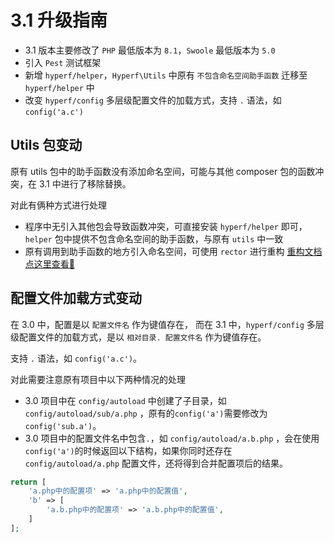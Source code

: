 # 3.1 升级指南

- 3.1 版本主要修改了 `PHP` 最低版本为 `8.1`，`Swoole` 最低版本为 `5.0`
- 引入 `Pest` 测试框架
- 新增 `hyperf/helper`，`Hyperf\Utils` 中原有 `不包含命名空间助手函数` 迁移至 `hyperf/helper` 中
- 改变 `hyperf/config` 多层级配置文件的加载方式，支持 `.` 语法，如 `config('a.c')`

## Utils 包变动

原有 utils 包中的助手函数没有添加命名空间，可能与其他 composer 包的函数冲突，在 3.1 中进行了移除替换。

对此有俩种方式进行处理

- 程序中无引入其他包会导致函数冲突，可直接安装 `hyperf/helper` 即可，`helper` 包中提供不包含命名空间的助手函数，与原有 `utils` 中一致
- 原有调用到助手函数的地方引入命名空间，可使用 `rector` 进行重构 [重构文档点这里查看🔎](https://github.com/orgs/hyperf/discussions/5635)

## 配置文件加载方式变动

在 3.0 中，配置是以 `配置文件名` 作为键值存在， 而在 3.1 中，`hyperf/config` 多层级配置文件的加载方式，是以 `相对目录. 配置文件名` 作为键值存在。

支持 `.` 语法，如 `config('a.c')`。

对此需要注意原有项目中以下两种情况的处理

- 3.0 项目中在 `config/autoload` 中创建了子目录，如 `config/autoload/sub/a.php` ，原有的`config('a')`需要修改为`config('sub.a')`。
- 3.0 项目中的配置文件名中包含`.`，如 `config/autoload/a.b.php` ，会在使用 `config('a')`的时候返回以下结构，如果你同时还存在`config/autoload/a.php` 配置文件，还将得到合并配置项后的结果。
```php
return [
    'a.php中的配置项' => 'a.php中的配置值',
    'b' => [
        'a.b.php中的配置项' => 'a.b.php中的配置值',
    ]
];
```
